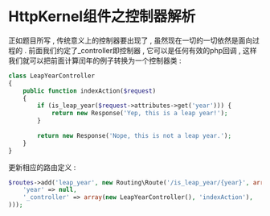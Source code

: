 # HttpKernel组件之控制器解析

正如题目所写 , 传统意义上的控制器要出现了 , 虽然现在一切的一切依然是面向过程的 . 前面我们约定了\_controller即控制器 , 它可以是任何有效的php回调 , 这样我们就可以把前面计算闰年的例子转换为一个控制器类 : 

```php
class LeapYearController
{
    public function indexAction($request)
    {
        if (is_leap_year($request->attributes->get('year'))) {
            return new Response('Yep, this is a leap year!');
        }
 
        return new Response('Nope, this is not a leap year.');
    }
}
```

更新相应的路由定义 : 

```php
$routes->add('leap_year', new Routing\Route('/is_leap_year/{year}', array(
    'year' => null,
    '_controller' => array(new LeapYearController(), 'indexAction'),
)));
```



